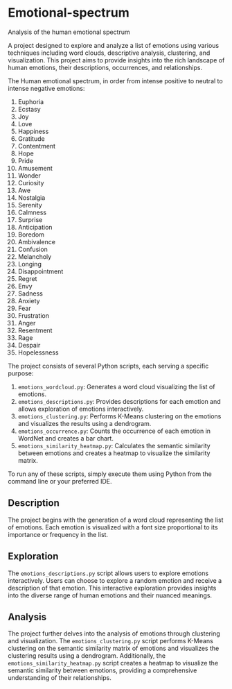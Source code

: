 # Emotional-spectrum
Analysis of the human emotional spectrum

A project designed to explore and analyze a list of emotions using various techniques including word clouds, descriptive analysis, clustering, and visualization. This project aims to provide insights into the rich landscape of human emotions, their descriptions, occurrences, and relationships.

The Human emotional spectrum, in order from intense positive to neutral to intense negative emotions: 
1. Euphoria
2. Ecstasy
3. Joy
4. Love
5. Happiness
6. Gratitude
7. Contentment
8. Hope
9. Pride
10. Amusement
11. Wonder
12. Curiosity
13. Awe
14. Nostalgia
15. Serenity
16. Calmness
17. Surprise
18. Anticipation
19. Boredom
20. Ambivalence
21. Confusion
22. Melancholy
23. Longing
24. Disappointment
25. Regret
26. Envy
27. Sadness
28. Anxiety
29. Fear
30. Frustration
31. Anger
32. Resentment
33. Rage
34. Despair
35. Hopelessness

The project consists of several Python scripts, each serving a specific purpose:

1. `emotions_wordcloud.py`: Generates a word cloud visualizing the list of emotions.
2. `emotions_descriptions.py`: Provides descriptions for each emotion and allows exploration of emotions interactively.
3. `emotions_clustering.py`: Performs K-Means clustering on the emotions and visualizes the results using a dendrogram.
4. `emotions_occurrence.py`: Counts the occurrence of each emotion in WordNet and creates a bar chart.
5. `emotions_similarity_heatmap.py`: Calculates the semantic similarity between emotions and creates a heatmap to visualize the similarity matrix.

To run any of these scripts, simply execute them using Python from the command line or your preferred IDE.

## Description <a name="description"></a>
The project begins with the generation of a word cloud representing the list of emotions. Each emotion is visualized with a font size proportional to its importance or frequency in the list.

## Exploration <a name="exploration"></a>
The `emotions_descriptions.py` script allows users to explore emotions interactively. Users can choose to explore a random emotion and receive a description of that emotion. This interactive exploration provides insights into the diverse range of human emotions and their nuanced meanings.

## Analysis <a name="analysis"></a>
The project further delves into the analysis of emotions through clustering and visualization. The `emotions_clustering.py` script performs K-Means clustering on the semantic similarity matrix of emotions and visualizes the clustering results using a dendrogram. Additionally, the `emotions_similarity_heatmap.py` script creates a heatmap to visualize the semantic similarity between emotions, providing a comprehensive understanding of their relationships.
